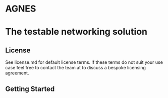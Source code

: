 # AGNES
# The testable networking solution

## License
See license.md for default license terms.
If these terms do not suit your use case feel free to contact the team at <TBA> to discuss a bespoke licensing agreement.

## Getting Started
  
  
